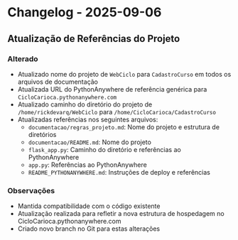 # Changelog - 2025-09-06

## Atualização de Referências do Projeto

### Alterado
- Atualizado nome do projeto de `WebCiclo` para `CadastroCurso` em todos os arquivos de documentação
- Atualizada URL do PythonAnywhere de referência genérica para `CicloCarioca.pythonanywhere.com`
- Atualizado caminho do diretório do projeto de `/home/rickdevarq/WebCiclo` para `/home/CicloCarioca/CadastroCurso`
- Atualizadas referências nos seguintes arquivos:
  - `documentacao/regras_projeto.md`: Nome do projeto e estrutura de diretórios
  - `documentacao/README.md`: Nome do projeto
  - `flask_app.py`: Caminho do diretório e referências ao PythonAnywhere
  - `app.py`: Referências ao PythonAnywhere
  - `README_PYTHONANYWHERE.md`: Instruções de deploy e referências

### Observações
- Mantida compatibilidade com o código existente
- Atualização realizada para refletir a nova estrutura de hospedagem no CicloCarioca.pythonanywhere.com
- Criado novo branch no Git para estas alterações